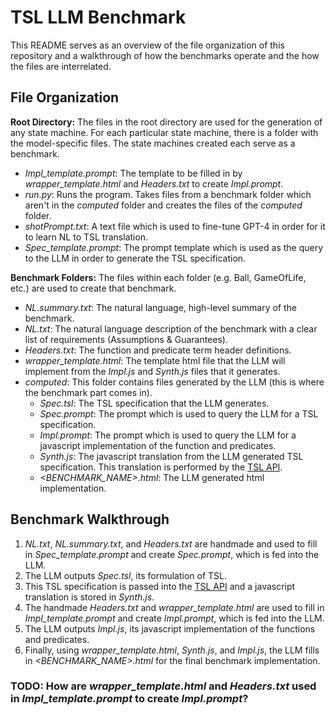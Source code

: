 # TSL LLM Benchmark
This README serves as an overview of the file organization of this repository and a walkthrough of how the benchmarks operate and the how the files are interrelated.


## File Organization
**Root Directory:** The files in the root directory are used for the generation of any state machine. For each particular state machine, there is a folder with the model-specific files. The state machines created each serve as a benchmark.
- *Impl_template.prompt*: The template to be filled in by *wrapper_template.html* and *Headers.txt* to create *Impl.prompt*.
- *run.py*: Runs the program. Takes files from a benchmark folder which aren't in the *computed* folder and creates the files of the *computed* folder. 
- *shotPrompt.txt*: A text file which is used to fine-tune GPT-4 in order for it to learn NL to TSL translation.
- *Spec_template.prompt*: The prompt template which is used as the query to the LLM in order to generate the TSL specification.

**Benchmark Folders:** The files within each folder (e.g. Ball, GameOfLife, etc.) are used to create that benchmark.
- *NL.summary.txt*: The natural language, high-level summary of the benchmark.
- *NL.txt*: The natural language description of the benchmark with a clear list of requirements (Assumptions & Guarantees).
- *Headers.txt*: The function and predicate term header definitions.
- *wrapper_template.html*: The template html file that the LLM will implement from the *Impl.js* and *Synth.js* files that it generates.
- *computed*: This folder contains files generated by the LLM (this is where the benchmark part comes in).
    - *Spec.tsl*: The TSL specification that the LLM generates.
    - *Spec.prompt*: The prompt which is used to query the LLM for a TSL specification.
    - *Impl.prompt*: The prompt which is used to query the LLM for a javascript implementation of the function and predicates.
    - *Synth.js*: The javascript translation from the LLM generated TSL specification. This translation is performed by the [TSL API](https://barnard-pl-labs.github.io/tsl-api/).
    - *<BENCHMARK_NAME>.html*: The LLM generated html implementation.


## Benchmark Walkthrough
1. *NL.txt*, *NL.summary.txt*, and *Headers.txt* are handmade and used to fill in *Spec_template.prompt* and create *Spec.prompt*, which is fed into the LLM. 
2. The LLM outputs *Spec.tsl*, its formulation of TSL.
3. This TSL specification is passed into the [TSL API](https://barnard-pl-labs.github.io/tsl-api/) and a javascript translation is stored in *Synth.js*. 
4. The handmade *Headers.txt* and *wrapper_template.html* are used to fill in *Impl_template.prompt* and create *Impl.prompt*, which is fed into the LLM.
5. The LLM outputs *Impl.js*, its javascript implementation of the functions and predicates. 
6. Finally, using *wrapper_template.html*, *Synth.js*, and *Impl.js*, the LLM fills in *<BENCHMARK_NAME>.html* for the final benchmark implementation.


### TODO: How are *wrapper_template.html* and *Headers.txt* used in *Impl_template.prompt* to create *Impl.prompt*? 